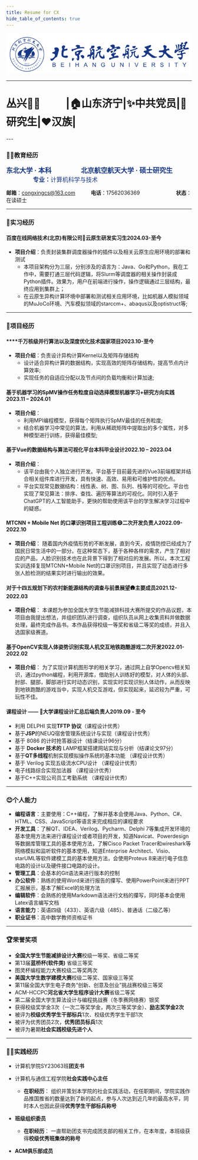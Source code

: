 ```yaml
---
title: Resume for CX
hide_table_of_contents: true
---
```


<center> 
<img src="./buaa.png"/>
</center>

---
<h1>
<span>丛兴👨‍💻</span>  &emsp; &emsp;<span>|🏠山东济宁|✨中共党员|📕研究生|❤️汉族|</span>
</h1>
---

### 🧑‍🎓教育经历
<strong><font face = "Microsoft YaHei" size = "4" color = "#183884" >东北大学 · 本科</font> </strong> &emsp;&emsp;&emsp;&emsp;&emsp;&thinsp;
<strong><font face = "Microsoft YaHei" size = "4" color = "#183884" >北京航空航天大学 · 硕士研究生</font> </strong> &emsp;&emsp;&emsp;&emsp;&emsp;&thinsp;<font  size = "3" color = "#183884" ><strong>专业：</strong>计算机科学与技术</font>

**邮箱**：congxingcs@163.com  &emsp; &emsp;&thinsp; **电话**：17562036369&emsp;&emsp;&emsp;&emsp;&emsp;&emsp;&emsp;**状态**：在读硕士


---
### 💼实习经历

<h4 style={{ display: 'flex', justifyContent: 'space-between' }}>
<span>百度在线网络技术(北京)有限公司🐻</span><span>云原生研发实习生</span><span>2024.03-至今</span>
</h4>


- **项目介绍**：负责封装集群调度器操作的插件以及相关云原生应用环境的部署和测试
  - 本项目架构分为三层，分别涉及的语言为：Java、Go和Python，我在工作中，需要打通三层代码逻辑，将Slurm等调度器的相关操作封装成Python插件。效果为，用户在前端进行操作，操作逻辑通过三层结构，最终应用到集群上；
  - 在云原生异构计算环境中部署和测试相关应用环境，比如机器人模拟领域的MuJoCo环境、汽车模拟领域的starccm+、abaqus以及optistruct等; 

---

### 🚀项目经历

<h4 style={{ display: 'flex', justifyContent: 'space-between' }}>
<span>****千万核级并行算法以及深度优化技术</span><span>国家项目</span><span>2023.10-至今</span>
</h4>

- **项目介绍**：负责设计异构计算Kernel以及矩阵存储结构
  - 设计适合异构计算的数据结构，实现高效的矩阵存储结构，提高节点内计算效率;
  - 实现任务的自适应分配以及节点间的负载均衡和计算加速;


<h4 style={{ display: 'flex', justifyContent: 'space-between' }}>
<span>基于机器学习的SpMV操作任务粒度自动选择模型</span><span>机器学习+研究方向实践</span><span>2023.11 – 2024.01</span>
</h4>

- **项目介绍**：
  - 利用MPI编程模型，获得每个矩阵执行SpMV最佳的任务粒度; 
  - 结合机器学习中常见的算法，利用从稀疏矩阵中提取出的多个属性，对多种模型进行训练，获得最佳模型;


<h4 style={{ display: 'flex', justifyContent: 'space-between' }}>
<span>基于Vue的数据结构与算法可视化平台</span><span>本科毕业设计</span><span>2022.10 – 2023.04</span>
</h4>

- **项目介绍**：
  - 该平台由我个人独立进行开发。平台基于目前最先进的Vue3前端框架并结合相关组件库进行开发，具有快速、高效、易用和可维护性的优点。
  - 平台实现常见数据结构：线性表、树、图、队列、栈等的可视化。平台也实现了常见算法：排序、查找、遍历等算法的可视化。同时引入基于ChatGPT的人工智能助手，更快的帮助使用该平台的学生解决学习过程中的疑惑。


<h4 style={{ display: 'flex', justifyContent: 'space-between' }}>
<span>MTCNN + Mobile Net 的口罩识别项目工程训练😷</span><span>二次开发负责人</span><span>2022.09-2022.10</span>
</h4>

- **项目介绍**：
  随着国内外疫情形势的不断发展，直到今天，疫情防控已经成为了国民日常生活中的一部分。在这种常态下，基于各种各样的需求，产生了相对应的产品，人脸识别技术也在此背景下得到了相对应的发展。所以，本次工程实训选择复现MTCNN+Mobile Net的口罩识别项目，并且实现了动态进行多张人脸检测的结果实时进行输出的效果。

<h4 style={{ display: 'flex', justifyContent: 'space-between' }}>
<span>对于十四五规划下的农村新能源结构的调查与前景展望🛖</span><span>主要成员</span><span>2021.12-2022.03</span>
</h4>

- **项目介绍**：
  本课题为参加全国大学生节能减排科技大赛所提交的作品议题，本项目由我提出想法，并组织团队进行调查，组织队员从网上收集资料并做数据处理，最终完成作品书。本作品获得校级一等奖和省级二等奖的成绩，并且入选国家级赛道。


<h4 style={{ display: 'flex', justifyContent: 'space-between' }}>
<span>基于OpenCV实现人体姿势识别实现人机交互地铁跑酷游戏</span><span>二次开发</span><span>2022.01-2022.02</span>
</h4>

- **项目介绍**：
  为了实现计算机图形学的相关学习，通过网上自学Opencv相关知识，通过python编程，利用开源库，借助别人训练好的模型，对人体的头部、肘部、腿部，脚部进行实时动态识别，实现实时实现识别人体动作，从而反映到地铁跑酷的游戏当中，实现人机交互游戏，但实现起来，延迟较为严重，可玩性不佳。

<h4 style={{ display: 'flex', justifyContent: 'space-between' }}>
<span>课程设计 —— 📝大学课程设计汇总</span><span>后端负责人</span><span>2019.09 - 至今</span>
</h4>

- 利用 DELPHI 实现**TFTP 协议**（课程设计优秀）
- 基于**JSP**的NEUQ宿舍管理系统设计与实现（课程设计优秀）
- 基于 8086 的计时抢答器设计（结课设计96分）
- 基于 **Docker 技术的** LAMP框架搭建网站实现与分析（结课论文97分）	
- 基于**QT多线程**机制实现模拟操作系统的基本功能  （课程设计优秀）   
- 基于 Verilog 实现五级流水CPU设计 （课程设计优秀）	
- 电子线路综合实现加法器 （课程设计优秀）	
- 基于C++实现公司员工考勤系统 （课程设计优秀）	

------

### 😊个人能力

- **编程语言**：主要使用：C++编程，了解并基本会使用Java、Python、C#、HTML、CSS、JavaScript等语言来完成相应的课程要求
- **开发工具**：了解QT、IDEA、Verilog、Pycharm、Delphi 7等集成开发环境的基本使用方法来进行课程设计或者项目的开发，知道Navicat、Powerdesign等数据库管理工具的基本使用方法，了解Cisco Packet Tracer和wireshark等网络模拟和监听软件的基本使用，知道Enterprise Architect、Visio、starUML等软件建模工具的基本使用方法，会使用Proteus 8来进行电子信息电路的设计以及硬件接口电路的设计。
- **管理工具**：会基本的Git语法来进行版本的控制
- **办公软件**：熟练的使用Word来进行报告的攥写、使用PowerPoint来进行PPT汇报展示，基本了解Excel的处理方法
- **编辑软件**：会熟练的使用Markdown语法进行文档的攥写，同时基本会使用Latex语言编写文档
- **语言能力**：英语四级（433）、英语六级（485）、普通话（二级乙等）
- **职业证书**：高中数学教师资格证书

----

### 🏆荣誉奖项

- **全国大学生节能减排设计大赛**校级一等奖、省级二等奖
- 第13届**蓝桥杯(软件类)** 省级三等奖	
- 图灵杯编程能力大赛校级二等奖两次	
- **美国大学生数学建模大赛**校级二等奖、国家级三等奖 	
- 第11届全国大学生电子商务“创新、创意及创业”挑战赛校级三等奖	
- ACM-HCCPC**河北省大学生程序设计大赛**省级二等奖	
- 第二届全国大学生算法设计与编程挑战赛（冬季赛网络赛）银奖
- 获得校级奖学金3次（一次二等奖学金，两次三等奖学金）、**励志奖学金2次**
- 被评为**校级优秀学生干部标兵**1次、校级优秀学生干部1次 
- 被评为优秀团员2次，**优秀团员标兵**1次 
- 被评为暑期**社会实践校级先进个人**

----

### 👨‍💼实践经历

- 计算机学院SY23063班**团支书** 

- 计算机与通信工程学院**社会实践中心主任**
    - **在职经历**：
        组织并策划本学院的社会实践活动，在任职期间，学院实践作品推国推省的数量达到了新的起点，参与人次达到近几年的最高水平，同时本人也因此获得**优秀学生干部标兵称号**
- **班级组织委员**	
    - **在职经历**：
        一直帮助团支书完成团支部的相关工作，在本年度，本班级获得**校级优秀班集体的称号**
- **ACM俱乐部成员**  	

<script type="text/javascript" src="https://rf.revolvermaps.com/0/0/8.js?i=5ct701dzzey&amp;m=0&amp;c=ff0000&amp;cr1=ffffff&amp;f=arial&amp;l=33" async="async"></script>